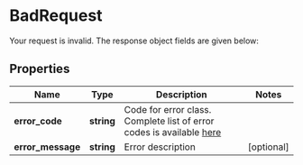 # BadRequest

Your request is invalid. The response object fields are given below:
## Properties
Name | Type | Description | Notes
------------ | ------------- | ------------- | -------------
**error_code** | **string** |Code for error class. Complete list of error codes is available [here](https://pay.bleumi.com/docs/#errors)| 
**error_message** | **string** | Error description |  [optional]

